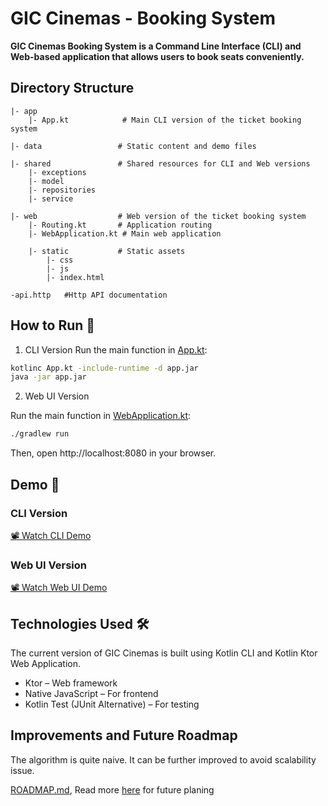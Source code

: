 # GIC Cinemas - Booking System

__GIC Cinemas Booking System is a Command Line Interface (CLI) and Web-based application that allows users to book seats
conveniently.__

## Directory Structure

```
|- app 
    |- App.kt            # Main CLI version of the ticket booking system
    
|- data                 # Static content and demo files

|- shared               # Shared resources for CLI and Web versions
    |- exceptions
    |- model
    |- repositories
    |- service
    
|- web                  # Web version of the ticket booking system
    |- Routing.kt       # Application routing
    |- WebApplication.kt # Main web application
    
    |- static           # Static assets
        |- css
        |- js
        |- index.html
        
-api.http   #Http API documentation

```

## How to Run 🚀

1. CLI Version
   Run the main function in [App.kt](app%2Fsrc%2Fmain%2Fkotlin%2Fcom%2Fgic%2Fcinemas%2FApp.kt):

```bash
kotlinc App.kt -include-runtime -d app.jar
java -jar app.jar
```

2. Web UI Version

Run the main function in [WebApplication.kt](web%2Fsrc%2Fmain%2Fkotlin%2Fcom%2Fgic%2Fcinemas%2Fui%2FWebApplication.kt):

```bash
./gradlew run
```

Then, open http://localhost:8080 in your browser.

## Demo 🎥

### CLI Version

[📽️ Watch CLI Demo](data%2Fcli_demo.mp4)

### Web UI Version

[📽️ Watch Web UI Demo](data%2Fui_demo.mp4)

## Technologies Used 🛠️

The current version of GIC Cinemas is built using Kotlin CLI and Kotlin Ktor Web Application.

* Ktor – Web framework
* Native JavaScript – For frontend
* Kotlin Test (JUnit Alternative) – For testing

## Improvements and Future Roadmap

The algorithm is quite naive. It can be further improved to avoid scalability issue.

[ROADMAP.md](ROADMAP.md), Read more [here](ROADMAP.md) for future planing